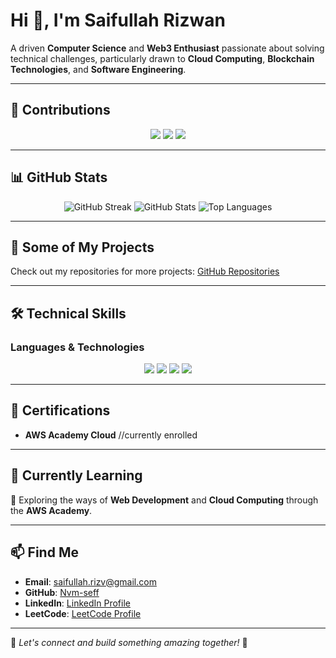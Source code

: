 # Hi 👋, I'm Saifullah Rizwan

A driven **Computer Science** and **Web3 Enthusiast** passionate about solving technical challenges, particularly drawn to **Cloud Computing**, **Blockchain Technologies**, and **Software Engineering**.

---

## 🚀 Contributions
<div align="center">
  <img src="https://github-profile-summary-cards.vercel.app/api/cards/profile-details?username=Nvm-seff&theme=github_dark" />
  <img src="https://github-profile-trophy.vercel.app/?username=Nvm-seff&theme=darkhub&row=1&column=6&margin-w=10&margin-h=10" />
  <img src="https://github-readme-activity-graph.vercel.app/graph?username=Nvm-seff&theme=github-dark&hide_border=true" />
</div>

---

## 📊 GitHub Stats
<div align="center">
  <img src="https://github-readme-streak-stats.herokuapp.com/?user=Nvm-seff&theme=github-dark&hide_border=true" alt="GitHub Streak"/>
  <img src="https://github-readme-stats.vercel.app/api?username=Nvm-seff&show_icons=true&theme=github-dark&hide_border=true" alt="GitHub Stats"/>
  <img src="https://github-readme-stats.vercel.app/api/top-langs/?username=Nvm-seff&layout=compact&theme=github-dark&hide_border=true" alt="Top Languages"/>
</div>

---

## 🔭 Some of My Projects

Check out my repositories for more projects: [GitHub Repositories](https://github.com/Nvm-seff?tab=repositories)

---

## 🛠️ Technical Skills

### **Languages & Technologies**
<div align="center">
  <img src="https://skillicons.dev/icons?i=python,c,cpp,cs,java,js,php,html,css,aws,gcp,azure" />
  <img src="https://skillicons.dev/icons?i=docker,git,github,firebase,postgres,mongodb" />
  <img src="https://skillicons.dev/icons?i=react,nextjs,nodejs,express,solidity,vercel,postman,linux" />
  <img src="https://skillicons.dev/icons?i=kubernetes,devops" />
</div>

---

## 📜 Certifications

- **AWS Academy Cloud** //currently enrolled

---

## 🚀 Currently Learning

📌 Exploring the ways of **Web Development** and **Cloud Computing** through the **AWS Academy**.

---

## 📫 Find Me

- **Email**: saifullah.rizv@gmail.com
- **GitHub**: [Nvm-seff](https://github.com/Nvm-seff)
- **LinkedIn**: [LinkedIn Profile](https://linkedin.com/in/nvm-saifullah)
- **LeetCode**: [LeetCode Profile](https://leetcode.com/u/Nvm_seff/)

---


📌 _Let's connect and build something amazing together!_ 🚀
